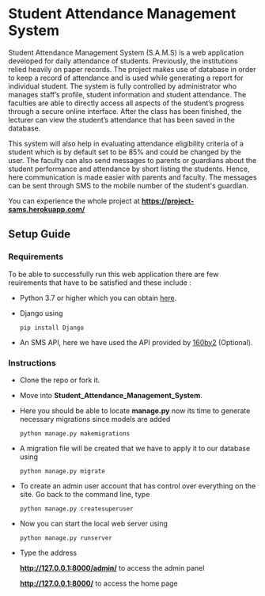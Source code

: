 # Student Attendance Management System

Student Attendance Management System (S.A.M.S) is a web application developed for daily attendance of students. Previously, the institutions relied heavily on paper records. The project makes use of database in order to keep a record of attendance and is used while generating a report for individual student. The system is fully controlled by administrator who manages staff’s profile, student information and student attendance. The faculties are able to directly access all aspects of the student’s progress through a secure online interface. After the class has been finished, the lecturer can view the student’s attendance that has been saved in the database.

This system will also help in evaluating attendance eligibility criteria of a student which is by default set to be 85% and could be changed by the user. The faculty can also send messages to parents or guardians about the student performance and attendance by short listing the students. Hence, here communication is made easier with parents and faculty. The messages can be sent through SMS to the mobile number of the student's guardian.

You can experience the whole project at **https://project-sams.herokuapp.com/**

## Setup Guide

### Requirements

To be able to successfully run this web application there are few reuirements that have to be satisfied and these include :

- Python 3.7 or higher
  which you can obtain [here](https://www.python.org/downloads/).

- Django using

  ```
  pip install Django
  ```

- An SMS API, here we have used the API provided by [160by2](https://www.160by2.com/) (Optional).

### Instructions

- Clone the repo or fork it.

- Move into **Student_Attendance_Management_System**.

- Here you should be able to locate **manage.py** now its time to generate necessary migrations since models are added

  ```
  python manage.py makemigrations
  ```

- A migration file will be created that we have to apply it to our database using

  ```
  python manage.py migrate
  ```

- To create an admin user account that has control over everything on the site. Go back to the command line, type

  ```
  python manage.py createsuperuser
  ```

- Now you can start the local web server using

  ```
  python manage.py runserver
  ```

- Type the address

  **http://127.0.0.1:8000/admin/** to access the admin panel

  **http://127.0.0.1:8000/** to access the home page
